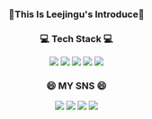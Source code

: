 ### <p align="center">👋This Is Leejingu's Introduce👋</p>

### <p align="center">💻 Tech Stack 💻</p>
<p align="center">
<a href="https://github.com/Lee-jin-gu" target="_blank"><img src="https://img.shields.io/badge/Github-000000?style?style=flat-square&logo=GitHub&logoColor=white"/></a>
<a href="https://namu.wiki/w/Java" target="_blank"><img src="https://img.shields.io/badge/Java-007396?style?style=flat-square&logo=Java&logoColor=white"/></a>
<a href="https://namu.wiki/w/HTML5"><img src="https://img.shields.io/badge/HTML5-E34F26?style=flat-square&logo=HTML5&logoColor=white"/></a>
<a href="https://namu.wiki/w/CSS"><img src="https://img.shields.io/badge/CSS-F43059?style=flat-square&logo=CSS3&logoColor=white"/></a>
<a href="https://namu.wiki/w/JavaScript" target="_blank"><img src="https://img.shields.io/badge/JavaScript-F7DF1E?style?style=flat-square&logo=JavaScript&logoColor=white"/></a>
</p>

### <p align="center">😄 MY SNS 😄</p>
<p align="center">
<a href="https://github.com/Lee-jin-gu" target="_blank"><img src="https://img.shields.io/badge/Github-000000?style?style=flat-square&logo=GitHub&logoColor=white"/></a>
<a href="https://www.facebook.com/profile.php?id=100038733101378&viewas=&show_switched_toast=false" target="_blank"><img src="https://img.shields.io/badge/Facebook-1877F2?style?style=flat-square&logo=Facebook&logoColor=white"/></a>
<a href="https://www.instagram.com/jin904_/" target="_blank"><img src="https://img.shields.io/badge/Instagram-E4405F?style?style=flat-square&logo=Instagram&logoColor=white"/></a>
<a href="https://open.kakao.com/o/sWan0Tdd" target="_blank"><img src="https://img.shields.io/badge/Kakao-FFCD00?style?style=flat-square&logo=KaKaotalk&logoColor=white"/></a>
</p>

<!--
**Lee-jin-gu/Lee-jin-gu** is a ✨ _special_ ✨ repository because its `README.md` (this file) appears on your GitHub profile.

Here are some ideas to get you started:

- 🔭 I’m currently working on ...
- 🌱 I’m currently learning ...
- 👯 I’m looking to collaborate on ...
- 🤔 I’m looking for help with ...
- 💬 Ask me about ...
- 📫 How to reach me: ...
- 😄 Pronouns: ...
- ⚡ Fun fact: ...
-->

